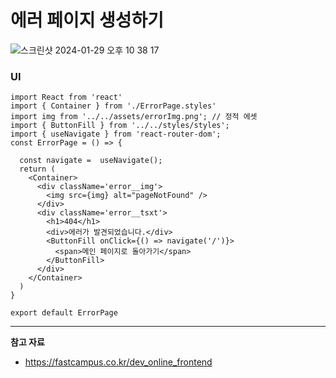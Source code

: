 # 에러 페이지 생성하기

![스크린샷 2024-01-29 오후 10 38 17](https://github.com/Heo-y-y/development-blog/assets/112863029/5e9a92a1-97ff-4fa2-8bef-d5a3ccb41492)

### UI

```tsx
import React from 'react'
import { Container } from './ErrorPage.styles'
import img from '../../assets/errorImg.png'; // 정적 에셋
import { ButtonFill } from '../../styles/styles';
import { useNavigate } from 'react-router-dom';
const ErrorPage = () => {

  const navigate =  useNavigate();
  return (
    <Container>
      <div className='error__img'>
        <img src={img} alt="pageNotFound" />
      </div>
      <div className='error__tsxt'>
        <h1>404</h1>
        <div>에러가 발견되었습니다.</div>
        <ButtonFill onClick={() => navigate('/')}>
          <span>메인 페이지로 돌아가기</span>
        </ButtonFill>
      </div>
    </Container>
  )
}

export default ErrorPage
```

---

**참고 자료**

- <https://fastcampus.co.kr/dev_online_frontend>
